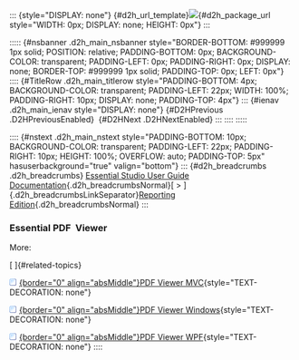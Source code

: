 ::: {style="DISPLAY: none"}
[](ms-xhelp:///?Id=d2h_url_template){#d2h_url_template}![](!package_url!){#d2h_package_url style="WIDTH: 0px; DISPLAY: none; HEIGHT: 0px"}
:::

::::: {#nsbanner .d2h_main_nsbanner style="BORDER-BOTTOM: #999999 1px solid; POSITION: relative; PADDING-BOTTOM: 0px; BACKGROUND-COLOR: transparent; PADDING-LEFT: 0px; PADDING-RIGHT: 0px; DISPLAY: none; BORDER-TOP: #999999 1px solid; PADDING-TOP: 0px; LEFT: 0px"}
:::: {#TitleRow .d2h_main_titlerow style="PADDING-BOTTOM: 4px; BACKGROUND-COLOR: transparent; PADDING-LEFT: 22px; WIDTH: 100%; PADDING-RIGHT: 10px; DISPLAY: none; PADDING-TOP: 4px"}
::: {#ienav .d2h_main_ienav style="DISPLAY: none"}
[](ms-xhelp:///?Id=22756092-3da5-4797-9514-dab0617c6902){#D2HPrevious .D2HPreviousEnabled}  [](ms-xhelp:///?Id=b95f675f-3e97-4b4b-93b9-e4daba965feb){#D2HNext .D2HNextEnabled}
:::
::::
:::::

:::: {#nstext .d2h_main_nstext style="PADDING-BOTTOM: 10px; BACKGROUND-COLOR: transparent; PADDING-LEFT: 22px; PADDING-RIGHT: 10px; HEIGHT: 100%; OVERFLOW: auto; PADDING-TOP: 5px" hasuserbackground="true" valign="bottom"}
::: {#d2h_breadcrumbs .d2h_breadcrumbs}
[Essential Studio User Guide Documentation](ms-xhelp:///?Id=12457748-09e3-4d74-a240-8e049cedf030){.d2h_breadcrumbsNormal}[ \> ]{.d2h_breadcrumbsLinkSeparator}[Reporting Edition](ms-xhelp:///?Id=027aa5b6-6676-4f93-ad23-c20e8c45792e){.d2h_breadcrumbsNormal}
:::

### Essential PDF  Viewer

More:

[ ]{#related-topics}

[![](button.gif){border="0" align="absMiddle"}PDF Viewer MVC](ms-xhelp:///?Id=3606817e-db9d-4f55-8c14-38aea8642466){style="TEXT-DECORATION: none"}

[![](button.gif){border="0" align="absMiddle"}PDF Viewer Windows](ms-xhelp:///?Id=1f2e9544-5d00-4d1a-906b-f6dbae827e10){style="TEXT-DECORATION: none"}

[![](button.gif){border="0" align="absMiddle"}PDF Viewer WPF](ms-xhelp:///?Id=d3fed5b5-b276-4b77-8838-e69df32eec5a){style="TEXT-DECORATION: none"}
::::

